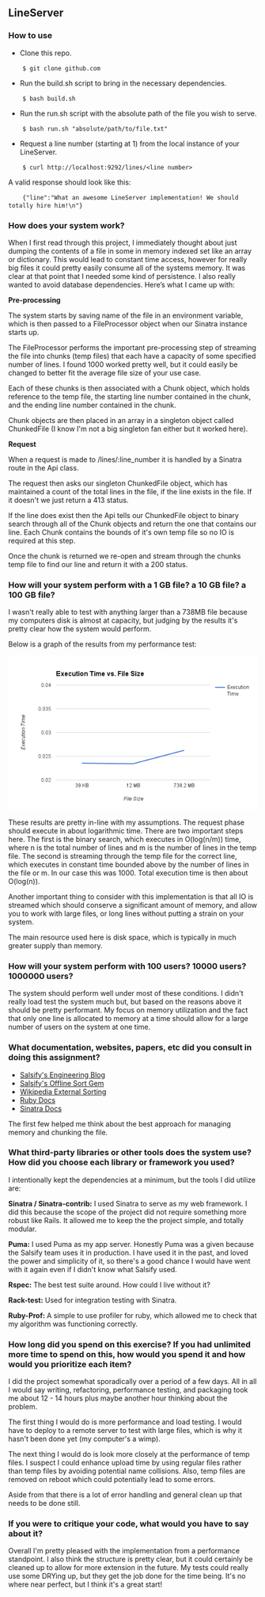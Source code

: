 ## LineServer

### How to use

* Clone this repo.

```
	$ git clone github.com	
```

* Run the build.sh script to bring in the necessary dependencies.

```
	$ bash build.sh
```

* Run the run.sh script with the absolute path of the file you wish to serve.

```
	$ bash run.sh "absolute/path/to/file.txt"
```

* Request a line number (starting at 1) from the local instance of your LineServer.

```
	$ curl http://localhost:9292/lines/<line number>
``` 

A valid response should look like this:

```
	{"line":"What an awesome LineServer implementation! We should totally hire him!\n"}
```

### How does your system work?

When I first read through this project, I immediately thought about just dumping the contents of a file in some in memory indexed set like an array or dictionary. This would lead to constant time access, however for really big files it could pretty easily consume all of the systems memory. It was clear at that point that I needed some kind of persistence. I also really wanted to avoid database dependencies. Here’s what I came up with:

**Pre-processing**

The system starts by saving name of the file in an environment variable, which is then passed to a FileProcessor object when our Sinatra instance starts up.

The FileProcessor performs the important pre-processing step of streaming the file into chunks (temp files) that each have a capacity of some specified number of lines. I found 1000 worked pretty well, but it could easily be changed to better fit the average file size of your use case.

Each of these chunks is then associated with a Chunk object, which holds reference to the temp file, the starting line number contained in the chunk, and the ending line number contained in the chunk.

Chunk objects are then placed in an array in a singleton object called ChunkedFile (I know I'm not a big singleton fan either but it worked here).

**Request**

When a request is made to /lines/:line_number it is handled by a Sinatra route in the Api class.

The request then asks our singleton ChunkedFile object, which has maintained a count of the total lines in the file, if the line exists in the file. If it doesn't we just return a 413 status.

If the line does exist then the Api tells our ChunkedFile object to binary search through all of the Chunk objects and return the one that contains our line. Each Chunk contains the bounds of it's own temp file so no IO is required at this step.

Once the chunk is returned we re-open and stream through the chunks temp file to find our line and return it with a 200 status.

### How will your system perform with a 1 GB file? a 10 GB file? a 100 GB file?

I wasn't really able to test with anything larger than a 738MB file because my computers disk is almost at capacity, but judging by the results it's pretty clear how the system would perform. 

Below is a graph of the results from my performance test:

![Performance Graph](https://github.com/johncosch/LineServer/blob/master/complexity_chart.png)

These results are pretty in-line with my assumptions. The request phase should execute in about logarithmic time. There are two important steps here. The first is the binary search, which executes in O(log(n/m)) time, where n is the total number of lines and m is the number of lines in the temp file. The second is streaming through the temp file for the correct line, which executes in constant time bounded above by the number of lines in the file or m. In our case this was 1000. Total execution time is then about O(log(n)).

Another important thing to consider with this implementation is that all IO is streamed which should conserve a significant amount of memory, and allow you to work with large files, or long lines without putting a strain on your system. 

The main resource used here is disk space, which is typically in much greater supply than memory.

### How will your system perform with 100 users? 10000 users? 1000000 users?

The system should perform well under most of these conditions. I didn't really load test the system much but, but based on the reasons above it should be pretty performant. My focus on memory utilization and the fact that only one line is allocated to memory at a time should allow for a large number of users on the system at one time. 

### What documentation, websites, papers, etc did you consult in doing this assignment?

- [Salsify's Engineering Blog](http://blog.salsify.com/engineering)
- [Salsify's Offline Sort Gem](https://github.com/salsify/offline-sort)
- [Wikipedia External Sorting](https://en.wikipedia.org/wiki/External_sorting)
- [Ruby Docs](http://ruby-doc.org/)
- [Sinatra Docs](http://www.sinatrarb.com/)

The first few helped me think about the best approach for managing memory and chunking the file. 

### What third-party libraries or other tools does the system use? How did you choose each library or framework you used?

I intentionally kept the dependencies at a minimum, but the tools I did utilize are:

**Sinatra / Sinatra-contrib:**
I used Sinatra to serve as my web framework. I did this because the scope of the project did not require something more robust like Rails. It allowed me to keep the the project simple, and totally modular.

**Puma:** 
I used Puma as my app server. Honestly Puma was a given because the Salsify team uses it in production. I have used it in the past, and loved the power and simplicity of it, so there's a good chance I would have went with it again even if I didn't know what Salsify used.  

**Rspec:** 
The best test suite around. How could I live without it?

**Rack-test:**
Used for integration testing with Sinatra.

**Ruby-Prof:**
A simple to use profiler for ruby, which allowed me to check that my algorithm was functioning correctly.

### How long did you spend on this exercise? If you had unlimited more time to spend on this, how would you spend it and how would you prioritize each item?

I did the project somewhat sporadically over a period of a few days. All in all I would say writing, refactoring, performance testing, and packaging took me about 12 - 14 hours plus maybe another hour thinking about the problem. 

The first thing I would do is more performance and load testing. I would have to deploy to a remote server to test with large files, which is why it hasn't been done yet (my computer's a wimp).

The next thing I would do is look more closely at the performance of temp files. I suspect I could enhance upload time by using regular files rather than temp files by avoiding potential name collisions. Also, temp files are removed on reboot which could potentially lead to some errors. 

Aside from that there is a lot of error handling and general clean up that needs to be done still. 

### If you were to critique your code, what would you have to say about it?

Overall I'm pretty pleased with the implementation from a performance standpoint. I also think the structure is pretty clear, but it could certainly be cleaned up to allow for more extension in the future. My tests could really use some DRYing up, but they get the job done for the time being. It's no where near perfect, but I think it's a great start! 
